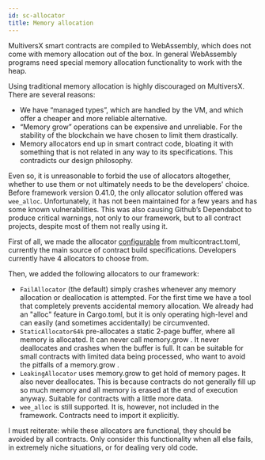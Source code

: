 ```yaml
---
id: sc-allocator
title: Memory allocation
---
```


[comment]: # (mx-abstract)

MultiversX smart contracts are compiled to WebAssembly, which does not come with memory allocation out of the box. In general WebAssembly programs need special memory allocation functionality to work with the heap.

Using traditional memory allocation is highly discouraged on MultiversX. There are several reasons:
- We have “managed types”, which are handled by the VM, and which offer a cheaper and more reliable alternative.
- “Memory grow” operations can be expensive and unreliable. For the stability of the blockchain we have chosen to limit them drastically.
- Memory allocators end up in smart contract code, bloating it with something that is not related in any way to its specifications. This contradicts our design philosophy.

Even so, it is unreasonable to forbid the use of allocators altogether, whether to use them or not ultimately needs to be the developers' choice. Before framework version 0.41.0, the only allocator solution offered was `wee_alloc`. Unfortunately, it has not been maintained for a few years and has some known vulnerabilities. This was also causing Github’s Dependabot to produce critical warnings, not only to our framework, but to all contract projects, despite most of them not really using it.

First of all, we made the allocator [configurable](/developers/meta/sc-config#single-contract-configuration) from multicontract.toml, currently the main source of contract build specifications. Developers currently have 4 allocators to choose from.

Then, we added the following allocators to our framework:
- `FailAllocator` (the default) simply crashes whenever any memory allocation or deallocation is attempted. For the first time we have a tool that completely prevents accidental memory allocation. We already had an "alloc" feature in Cargo.toml, but it is only operating high-level and can easily (and sometimes accidentally) be circumvented.
- `StaticAllocator64k` pre-allocates a static 2-page buffer, where all memory is allocated. It can never call memory.grow . It never deallocates and crashes when the buffer is full. It can be suitable for small contracts with limited data being processed, who want to avoid the pitfalls of a memory.grow .
- `LeakingAllocator` uses memory.grow to get hold of memory pages. It also never deallocates. This is because contracts do not generally fill up so much memory and all memory is erased at the end of execution anyway. Suitable for contracts with a little more data.
- `wee_alloc` is still supported. It is, however, not included in the framework. Contracts need to import it explicitly.

I must reiterate: while these allocators are functional, they should be avoided by all contracts. Only consider this functionality when all else fails, in extremely niche situations, or for dealing very old code.